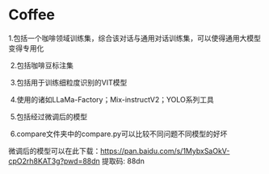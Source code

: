 # Coffee

​	1.包括一个咖啡领域训练集，综合该对话与通用对话训练集，可以使得通用大模型变得专用化

​	2.包括咖啡豆标注集

​	3.包括用于训练细粒度识别的VIT模型

​	4.使用的诸如LLaMa-Factory；Mix-instructV2；YOLO系列工具

​	5.包括经过微调后的模型

​	6.compare文件夹中的compare.py可以比较不同问题不同模型的好坏



微调后的模型可以在此下载：https://pan.baidu.com/s/1MybxSaOkV-cpO2rh8KAT3g?pwd=88dn 提取码: 88dn